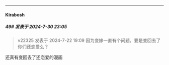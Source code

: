 ﻿
*****

####  Kirabosh  
##### 49#       发表于 2024-7-30 23:05

<blockquote>v22325 发表于 2024-7-22 19:09
因为变嫁一直有个问题，要是变回去了你们还恋爱么？</blockquote>
还真有变回去了还恋爱的漫画


